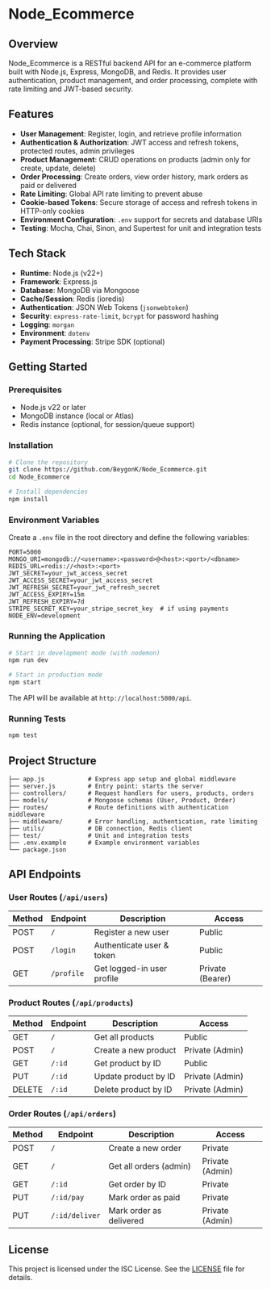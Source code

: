 # Node_Ecommerce

## Overview

Node_Ecommerce is a RESTful backend API for an e-commerce platform built with Node.js, Express, MongoDB, and Redis. It provides user authentication, product management, and order processing, complete with rate limiting and JWT-based security.

## Features

- **User Management**: Register, login, and retrieve profile information
- **Authentication & Authorization**: JWT access and refresh tokens, protected routes, admin privileges
- **Product Management**: CRUD operations on products (admin only for create, update, delete)
- **Order Processing**: Create orders, view order history, mark orders as paid or delivered
- **Rate Limiting**: Global API rate limiting to prevent abuse
- **Cookie-based Tokens**: Secure storage of access and refresh tokens in HTTP-only cookies
- **Environment Configuration**: `.env` support for secrets and database URIs
- **Testing**: Mocha, Chai, Sinon, and Supertest for unit and integration tests

## Tech Stack

- **Runtime**: Node.js (v22+)
- **Framework**: Express.js
- **Database**: MongoDB via Mongoose
- **Cache/Session**: Redis (ioredis)
- **Authentication**: JSON Web Tokens (`jsonwebtoken`)
- **Security**: `express-rate-limit`, `bcrypt` for password hashing
- **Logging**: `morgan`
- **Environment**: `dotenv`
- **Payment Processing**: Stripe SDK (optional)

## Getting Started

### Prerequisites

- Node.js v22 or later
- MongoDB instance (local or Atlas)
- Redis instance (optional, for session/queue support)

### Installation

```bash
# Clone the repository
git clone https://github.com/BeygonK/Node_Ecommerce.git
cd Node_Ecommerce

# Install dependencies
npm install
```

### Environment Variables

Create a `.env` file in the root directory and define the following variables:

```dotenv
PORT=5000
MONGO_URI=mongodb://<username>:<password>@<host>:<port>/<dbname>
REDIS_URL=redis://<host>:<port>
JWT_SECRET=your_jwt_access_secret
JWT_ACCESS_SECRET=your_jwt_access_secret
JWT_REFRESH_SECRET=your_jwt_refresh_secret
JWT_ACCESS_EXPIRY=15m
JWT_REFRESH_EXPIRY=7d
STRIPE_SECRET_KEY=your_stripe_secret_key  # if using payments
NODE_ENV=development
```

### Running the Application

```bash
# Start in development mode (with nodemon)
npm run dev

# Start in production mode
npm start
```

The API will be available at `http://localhost:5000/api`.

### Running Tests

```bash
npm test
```

## Project Structure

```
├── app.js            # Express app setup and global middleware
├── server.js         # Entry point: starts the server
├── controllers/      # Request handlers for users, products, orders
├── models/           # Mongoose schemas (User, Product, Order)
├── routes/           # Route definitions with authentication middleware
├── middleware/       # Error handling, authentication, rate limiting
├── utils/            # DB connection, Redis client
├── test/             # Unit and integration tests
├── .env.example      # Example environment variables
└── package.json
```

## API Endpoints

### User Routes (`/api/users`)

| Method | Endpoint           | Description                | Access            |
| ------ | ------------------ | -------------------------- | ----------------- |
| POST   | `/`                | Register a new user        | Public            |
| POST   | `/login`           | Authenticate user & token  | Public            |
| GET    | `/profile`         | Get logged-in user profile | Private (Bearer)  |

### Product Routes (`/api/products`)

| Method | Endpoint           | Description                   | Access             |
| ------ | ------------------ | ----------------------------- | ------------------ |
| GET    | `/`                | Get all products              | Public             |
| POST   | `/`                | Create a new product          | Private (Admin)    |
| GET    | `/:id`             | Get product by ID             | Public             |
| PUT    | `/:id`             | Update product by ID          | Private (Admin)    |
| DELETE | `/:id`             | Delete product by ID          | Private (Admin)    |

### Order Routes (`/api/orders`)

| Method | Endpoint             | Description                         | Access             |
| ------ | -------------------- | ----------------------------------- | ------------------ |
| POST   | `/`                  | Create a new order                  | Private            |
| GET    | `/`                  | Get all orders (admin)              | Private (Admin)    |
| GET    | `/:id`               | Get order by ID                     | Private            |
| PUT    | `/:id/pay`           | Mark order as paid                  | Private            |
| PUT    | `/:id/deliver`       | Mark order as delivered             | Private (Admin)    |

## License

This project is licensed under the ISC License. See the [LICENSE](LICENSE) file for details.

